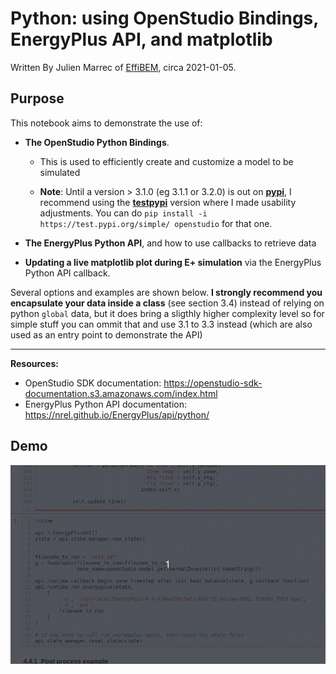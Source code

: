# Python: using OpenStudio Bindings, EnergyPlus API, and matplotlib

Written By Julien Marrec of [EffiBEM](https://www.effibem.com), circa 2021-01-05.

## Purpose

This notebook aims to demonstrate the use of:

* **The OpenStudio Python Bindings**.
    * This is used to efficiently create and customize a model to be simulated

    * **Note**: Until a version > 3.1.0 (eg 3.1.1 or 3.2.0) is out on [**pypi**](https://pypi.org/project/openstudio/), I recommend using the [**testpypi**](https://test.pypi.org/project/openstudio/) version where I made usability adjustments. You can do `pip install -i https://test.pypi.org/simple/ openstudio` for that one.


* **The EnergyPlus Python API**, and how to use callbacks to retrieve data

* **Updating a live matplotlib plot during E+ simulation** via the EnergyPlus Python API callback.


Several options and examples are shown below. **I strongly recommend you encapsulate your data inside a class** (see section 3.4) instead of relying on python `global` data, but it does bring a sligthly higher complexity level so for simple stuff you can ommit that and use 3.1 to 3.3 instead (which are also used as an entry point to demonstrate the API)

----

**Resources:**

* OpenStudio SDK documentation: https://openstudio-sdk-documentation.s3.amazonaws.com/index.html
* EnergyPlus Python API documentation: https://nrel.github.io/EnergyPlus/api/python/

## Demo

![](images/interactive_plot.gif)
